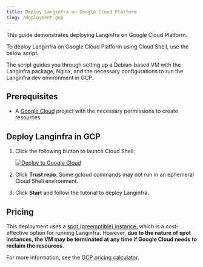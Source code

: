```yaml
---
title: Deploy Langinfra on Google Cloud Platform
slug: /deployment-gcp
---
```


This guide demonstrates deploying Langinfra on Google Cloud Platform.

To deploy Langinfra on Google Cloud Platform using Cloud Shell, use the below script.

The script guides you through setting up a Debian-based VM with the Langinfra package, Nginx, and the necessary configurations to run the Langinfra dev environment in GCP.

## Prerequisites

* A [Google Cloud](https://console.cloud.google.com/) project with the necessary permissions to create resources

## Deploy Langinfra in GCP

1. Click the following button to launch Cloud Shell:

   [![Deploy to Google Cloud](https://gstatic.com/cloudssh/images/open-btn.svg)](https://console.cloud.google.com/cloudshell/open?git_repo=https://github.com/langinfra-ai/langinfra&working_dir=scripts/gcp&shellonly=true&tutorial=walkthroughtutorial.md)

2. Click **Trust repo**. Some gcloud commands may not run in an ephemeral Cloud Shell environment.
3. Click **Start** and follow the tutorial to deploy Langinfra.

## Pricing

This deployment uses a [spot (preemptible) instance](https://cloud.google.com/compute/docs/instances/preemptible), which is a cost-effective option for running Langinfra. However, **due to the nature of spot instances, the VM may be terminated at any time if Google Cloud needs to reclaim the resources**.

For more information, see the [GCP pricing calculator](https://cloud.google.com/products/calculator?hl=en).
